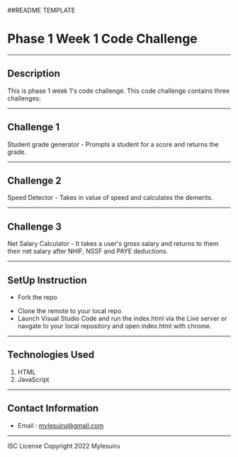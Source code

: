 
##README TEMPLATE
# Phase 1 Week 1 Code Challenge
*****
## Description
This is phase 1 week 1's code challenge. This code challenge contains three challenges:
******
## Challenge 1
Student grade generator - Prompts a student for a score and returns the grade.
******
## Challenge 2
 Speed Detector - Takes in value of speed and calculates the demerits.
 *****
 ## Challenge 3
Net Salary Calculator - It takes a user's gross salary and returns to them their net salary after NHIF, NSSF and PAYE deductions.


********
## SetUp Instruction
* Fork the repo
- Clone the remote to your local repo
- Launch Visual Studio Code and run the index.html via the Live server or navgate to your local  repository and open index.html with chrome.
******
## Technologies Used
1. HTML
2. JavaScript
*****
## Contact Information
* Email : mylesuiru@gmail.com
*****
ISC License
Copyright 2022 Mylesuiru